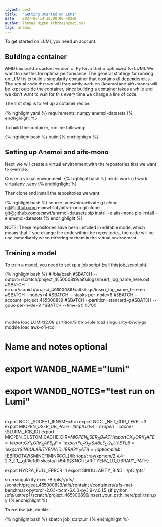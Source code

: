 ```yaml
---
layout: post
title:  "Getting started on LUMI"
date:   2024-06-14 10:00:00 +0200
author: Thomas Nipen (thomasn@met.no)
tags: anemoi
---
```


To get started on LUMI, you need an account.

## Building a container

AMD has build a custom version of PyTorch that is optimized for LUMI. We want to use this for optimal
performance. The general strategy for running on LUMI is to build a singularity container that contains all
dependencies. The actual code that we will frequently work on (Anemoi and aifs-mono) will be kept outside the
container, since building a container takes a while and we don't want to wait for this every time we change a
line of code.

The first step is to set up a cotainer recipe:

{% highlight yaml %}
requirements:
   numpy
   anemoi-datasets
{% endhighlight %}

To build the container, run the following:

{% highlight bash %}
build
{% endhighlight %}

## Setting up Anemoi and aifs-mono

Next, we will create a virtual environment with the repositories that we want to override.

Create a virtual environment:
{% highlight bash %}
mkdir work
cd work
virtualenv .venv
{% endhighlight %}

Then clone and install the repositories we want:

{% highlight bash %}
source .venv/bin/activate
git clone git@github.com:ecmwf-lab/aifs-mono
git clone git@github.com:ecmwf/anemoi-datasets
pip install -e aifs-mono
pip install -e anemoi-datasets
{% endhighlight %}

NOTE: These repositories have been installed in editable mode, which means that if you change the code within
the repositories, the code will be use immediately when referring to them in the virtual environment.

## Training a model

To train a model, you need to set up a job script (call this job_script.sh):

{% highlight bash %}
#!/bin/bash
#SBATCH --output=/scratch/project_465000899/aifs/logs/insert_log_name_here.out
#SBATCH --error=/scratch/project_465000899/aifs/logs/insert_log_name_here.err
#SBATCH --nodes=4
#SBATCH --ntasks-per-node=8
#SBATCH --account=project_465000899
#SBATCH --partition=standard-g
#SBATCH --gpus-per-node=8
#SBATCH --time=20:00:00
#
module load LUMI/22.08 partition/G
#module load singularity-bindings
module load aws-ofi-rccl

# Name and notes optional
# export WANDB_NAME="lumi"
# export WANDB_NOTES="test run on Lumi"
#
export NCCL_SOCKET_IFNAME=hsn
export NCCL_NET_GDR_LEVEL=3
export MIOPEN_USER_DB_PATH=/tmp/${USER}-miopen-cache-${SLURM_JOB_ID}
export MIOPEN_CUSTOM_CACHE_DIR=${MIOPEN_USER_DB_PATH}
export CXI_FORK_SAFE=1
export CXI_FORK_SAFE_HP=1
export FI_CXI_DISABLE_CQ_HUGETLB=1
export SINGULARITYENV_LD_LIBRARY_PATH=/opt/ompi/lib:${EBROOTAWSMINOFIMINRCCL}/lib:/opt/cray/xpmem/2.4.4-2.3_9.1__gff0e1d9.shasta/lib64:${SINGULARITYENV_LD_LIBRARY_PATH}

export HYDRA_FULL_ERROR=1
export SINGULARITY_BIND='/pfs:/pfs'

srun singularity exec -B /pfs/:/pfs/ /scratch/project_465000899/aifs/container/containers/aifs-met-benchmark-pytorch-2.0.1-rocm-6.0.0-py3.9-v.0.1.5.sif python /pfs/lustrep4/scratch/project_465000899/insert_your_path_here/ppi_train.py
{% endhighlight %}

To run the job, do this:

{% highlight bash %}
sbatch job_script.sh
{% endhighlight %}
